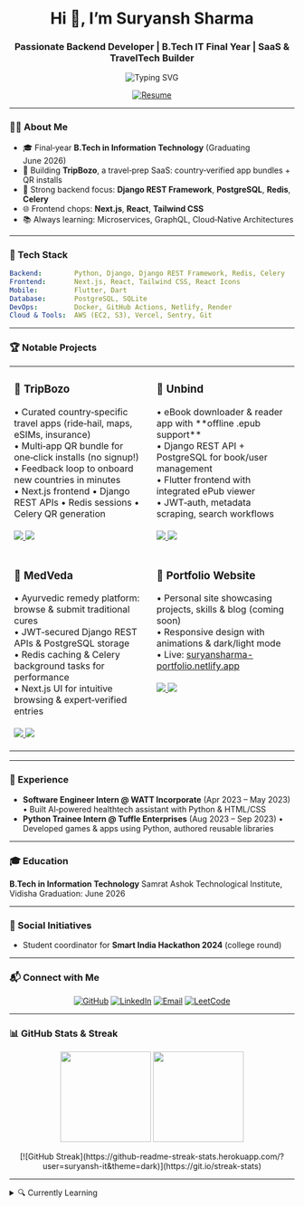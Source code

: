 <h1 align="center">Hi 👋, I’m Suryansh Sharma</h1>
<h3 align="center">Passionate Backend Developer | B.Tech IT Final Year | SaaS & TravelTech Builder</h3>

<p align="center">
  <img src="https://readme-typing-svg.demolab.com?font=Roboto+Mono&size=24&pause=1000&color=0F2330&background=F7F7F7&width=600&lines=Backend+%7C+Django+%26+DRF+%7C+PostgreSQL;Next.js+%7C+Tailwind+CSS+%7C+React;Always+Learning+%26+Building+!" alt="Typing SVG" />
</p>

<p align="center">
  <a href="https://suryansharma-portfolio.netlify.app/Resume.pdf">
    <img src="https://img.shields.io/badge/📄%20Download%20Resume-007ACC?style=for-the-badge&logo=github&logoColor=white" alt="Resume" />
  </a>
</p>

---

### 👨‍💻 About Me

- 🎓 Final‑year **B.Tech in Information Technology** (Graduating June 2026)  
- 🚀 Building **TripBozo**, a travel‑prep SaaS: country‑verified app bundles + QR installs  
- 🔧 Strong backend focus: **Django REST Framework**, **PostgreSQL**, **Redis**, **Celery**  
- 🌐 Frontend chops: **Next.js**, **React**, **Tailwind CSS**  
- 📚 Always learning: Microservices, GraphQL, Cloud‑Native Architectures  

---

### 🧰 Tech Stack

```yaml
Backend:        Python, Django, Django REST Framework, Redis, Celery
Frontend:       Next.js, React, Tailwind CSS, React Icons
Mobile:         Flutter, Dart
Database:       PostgreSQL, SQLite
DevOps:         Docker, GitHub Actions, Netlify, Render
Cloud & Tools:  AWS (EC2, S3), Vercel, Sentry, Git
````

---

### 🏆 Notable Projects

<table>
  <tr>
    <td width="50%" valign="top">
      <h3>🚀 TripBozo</h3>
      <p>
        • Curated country‑specific travel apps (ride‑hail, maps, eSIMs, insurance)<br>
        • Multi‑app QR bundle for one‑click installs (no signup!)<br>
        • Feedback loop to onboard new countries in minutes<br>
        • Next.js frontend • Django REST APIs • Redis sessions • Celery QR generation<br><br>
        <a href="https://github.com/suryansh-it/tripbozo-frontend">
          <img src="https://img.shields.io/github/stars/suryansh-it/tripbozo-frontend?style=social" />
        </a>
        <a href="https://github.com/suryansh-it/tripbozo-frontend">
          <img src="https://img.shields.io/badge/View-Frontend-171515?style=for-the-badge&logo=github&logoColor=white" />
        </a>
      </p>
    </td>
    <td width="50%" valign="top">
      <h3>📖 Unbind</h3>
      <p>
        • eBook downloader & reader app with **offline .epub support**<br>
        • Django REST API + PostgreSQL for book/user management<br>
        • Flutter frontend with integrated ePub viewer<br>
        • JWT‑auth, metadata scraping, search workflows<br><br>
        <a href="https://github.com/suryansh-it/un-bind">
          <img src="https://img.shields.io/github/stars/suryansh-it/un-bind?style=social" />
        </a>
        <a href="https://github.com/suryansh-it/un-bind">
          <img src="https://img.shields.io/badge/View-Repo-171515?style=for-the-badge&logo=github&logoColor=white" />
        </a>
      </p>
    </td>
  </tr>
  <tr>
    <td width="50%" valign="top">
      <h3>🌿 MedVeda</h3>
      <p>
        • Ayurvedic remedy platform: browse & submit traditional cures<br>
        • JWT‑secured Django REST APIs & PostgreSQL storage<br>
        • Redis caching & Celery background tasks for performance<br>
        • Next.js UI for intuitive browsing & expert‑verified entries<br><br>
        <a href="https://github.com/suryansh-it/MedVeda">
          <img src="https://img.shields.io/github/stars/suryansh-it/MedVeda?style=social" />
        </a>
        <a href="https://github.com/suryansh-it/MedVeda">
          <img src="https://img.shields.io/badge/View-Repo-171515?style=for-the-badge&logo=github&logoColor=white" />
        </a>
      </p>
    </td>
    <td width="50%" valign="top">
      <h3>💼 Portfolio Website</h3>
      <p>
        • Personal site showcasing projects, skills & blog (coming soon)<br>
        • Responsive design with animations & dark/light mode<br>
        • Live: <a href="https://suryansharma-portfolio.netlify.app/">suryansharma-portfolio.netlify.app</a><br><br>
        <a href="https://github.com/suryansh-it/portfolio">
          <img src="https://img.shields.io/github/stars/suryansh-it/portfolio?style=social" />
        </a>
        <a href="https://github.com/suryansh-it/portfolio">
          <img src="https://img.shields.io/badge/View-Repo-171515?style=for-the-badge&logo=github&logoColor=white" />
        </a>
      </p>
    </td>
  </tr>
</table>

---

### 💼 Experience

* **Software Engineer Intern @ WATT Incorporate** (Apr 2023 – May 2023)
  • Built AI‑powered healthtech assistant with Python & HTML/CSS
* **Python Trainee Intern @ Tuffle Enterprises** (Aug 2023 – Sep 2023)
  • Developed games & apps using Python, authored reusable libraries

---

### 🎓 Education

**B.Tech in Information Technology**
Samrat Ashok Technological Institute, Vidisha
Graduation: June 2026

---

### 🤝 Social Initiatives

* Student coordinator for **Smart India Hackathon 2024** (college round)

---

### 📬 Connect with Me

<p align="center">
  <a href="https://github.com/suryansh-it"><img src="https://img.shields.io/badge/GitHub-100000?style=for-the-badge&logo=github&logoColor=white" alt="GitHub"></a>
  <a href="https://linkedin.com/in/suryansharma"><img src="https://img.shields.io/badge/LinkedIn-0077B5?style=for-the-badge&logo=linkedin&logoColor=white" alt="LinkedIn"></a>
  <a href="mailto:suryansharma09@gmail.com"><img src="https://img.shields.io/badge/Email-D14836?style=for-the-badge&logo=gmail&logoColor=white" alt="Email"></a>
  <a href="https://leetcode.com/u/suryansharma09"><img src="https://img.shields.io/badge/LeetCode-FFA116?style=for-the-badge&logo=leetcode&logoColor=black" alt="LeetCode"></a>
</p>

---

### 📊 GitHub Stats & Streak
<p align="center"> <img src="https://github-readme-stats.vercel.app/api?username=suryansh-it&show_icons=true&theme=tokyonight&hide_border=true" height="160" /> <img src="https://github-readme-streak-stats.herokuapp.com/?user=suryansh-it&theme=dark&hide_border=true" height="160" /> </p> <p align="center"> [![GitHub Streak](https://github-readme-streak-stats.herokuapp.com/?user=suryansh-it&theme=dark)](https://git.io/streak-stats) </p>

---

<details>
  <summary>🔍 Currently Learning</summary>
  <ul>
    <li>DevOps (Docker, Kubernetes, CI/CD)</li>
    <li>Advanced Prompt Engineering & LLM Agents</li>
  </ul>
</details>



